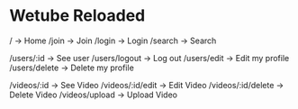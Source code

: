 # Wetube Reloaded

/ -> Home
/join -> Join
/login -> Login
/search -> Search

/users/:id -> See user
/users/logout -> Log out
/users/edit -> Edit my profile
/users/delete -> Delete my profile

/videos/:id -> See Video
/videos/:id/edit -> Edit Video
/videos/:id/delete -> Delete Video
/videos/upload -> Upload Video
